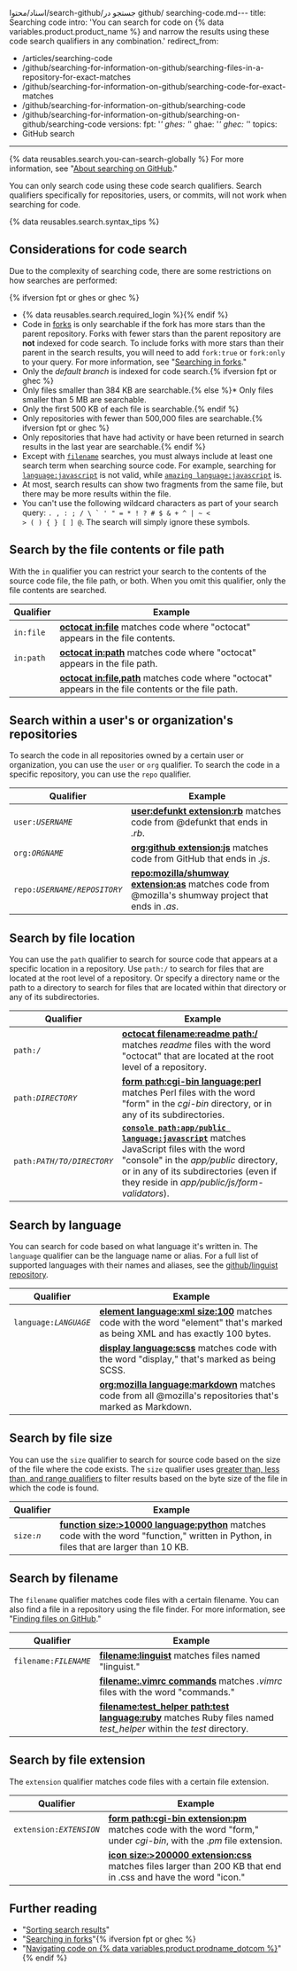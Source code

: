 اسناد/محتوا/search-github/جستجو در github/ searching-code.md---
title: Searching code
intro: 'You can search for code on {% data variables.product.product_name %} and narrow the results using these code search qualifiers in any combination.'
redirect_from:
  - /articles/searching-code
  - /github/searching-for-information-on-github/searching-files-in-a-repository-for-exact-matches
  - /github/searching-for-information-on-github/searching-code-for-exact-matches
  - /github/searching-for-information-on-github/searching-code
  - /github/searching-for-information-on-github/searching-on-github/searching-code
versions:
  fpt: '*'
  ghes: '*'
  ghae: '*'
  ghec: '*'
topics:
  - GitHub search
---
{% data reusables.search.you-can-search-globally %} For more information, see "[About searching on GitHub](/search-github/getting-started-with-searching-on-github/about-searching-on-github)."

You can only search code using these code search qualifiers. Search qualifiers specifically for repositories, users, or commits, will not work when searching for code.

{% data reusables.search.syntax_tips %}

## Considerations for code search

Due to the complexity of searching code, there are some restrictions on how searches are performed:

{% ifversion fpt or ghes or ghec %}
- {% data reusables.search.required_login %}{% endif %}
- Code in [forks](/pull-requests/collaborating-with-pull-requests/working-with-forks/about-forks) is only searchable if the fork has more stars than the parent repository. Forks with fewer stars than the parent repository are **not** indexed for code search. To include forks with more stars than their parent in the search results, you will need to add `fork:true` or `fork:only` to your query. For more information, see "[Searching in forks](/search-github/searching-on-github/searching-in-forks)."
- Only the _default branch_ is indexed for code search.{% ifversion fpt or ghec %}
- Only files smaller than 384 KB are searchable.{% else %}* Only files smaller than 5 MB are searchable.
- Only the first 500 KB of each file is searchable.{% endif %}
- Only repositories with fewer than 500,000 files are searchable.{% ifversion fpt or ghec %}
- Only repositories that have had activity or have been returned in search results in the last year are searchable.{% endif %}
- Except with [`filename`](#search-by-filename) searches, you must always include at least one search term when searching source code. For example, searching for [`language:javascript`](https://github.com/search?utf8=%E2%9C%93&q=language%3Ajavascript&type=Code&ref=searchresults) is not valid, while [`amazing language:javascript`](https://github.com/search?utf8=%E2%9C%93&q=amazing+language%3Ajavascript&type=Code&ref=searchresults) is.
- At most, search results can show two fragments from the same file, but there may be more results within the file.
- You can't use the following wildcard characters as part of your search query: <code>. , : ; / \ ` ' " = * ! ? # $ & + ^ | ~ < > ( ) { } [ ] @</code>. The search will simply ignore these symbols.

## Search by the file contents or file path

With the `in` qualifier you can restrict your search to the contents of the source code file, the file path, or both. When you omit this qualifier, only the file contents are searched.

| Qualifier  | Example
| ------------- | -------------
| `in:file` | [**octocat in:file**](https://github.com/search?q=octocat+in%3Afile&type=Code) matches code where "octocat" appears in the file contents.
| `in:path` | [**octocat in:path**](https://github.com/search?q=octocat+in%3Apath&type=Code) matches code where "octocat" appears in the file path.
| | [**octocat in:file,path**](https://github.com/search?q=octocat+in%3Afile%2Cpath&type=Code) matches code where "octocat" appears in the file contents or the file path.

## Search within a user's or organization's repositories

To search the code in all repositories owned by a certain user or organization, you can use the  `user` or `org` qualifier. To search the code in a specific repository, you can use the `repo` qualifier.

| Qualifier  | Example
| ------------- | -------------
| <code>user:<em>USERNAME</em></code> | [**user:defunkt extension:rb**](https://github.com/search?q=user%3Agithub+extension%3Arb&type=Code) matches code from @defunkt that ends in <em>.rb</em>.
| <code>org:<em>ORGNAME</em></code> |[**org:github extension:js**](https://github.com/search?utf8=%E2%9C%93&q=org%3Agithub+extension%3Ajs&type=Code) matches code from GitHub that ends in <em>.js</em>.
| <code>repo:<em>USERNAME/REPOSITORY</em></code> | [**repo:mozilla/shumway extension:as**](https://github.com/search?q=repo%3Amozilla%2Fshumway+extension%3Aas&type=Code) matches code from @mozilla's shumway project that ends in <em>.as</em>.

## Search by file location

You can use the `path` qualifier to search for source code that appears at a specific location in a repository. Use `path:/` to search for files that are located at the root level of a repository. Or specify a directory name or the path to a directory to search for files that are located within that directory or any of its subdirectories.

| Qualifier  | Example
| ------------- | -------------
| <code>path:/</code> | [**octocat filename:readme path:/**](https://github.com/search?utf8=%E2%9C%93&q=octocat+filename%3Areadme+path%3A%2F&type=Code) matches _readme_ files with the word "octocat" that are located at the root level of a repository.
| <code>path:<em>DIRECTORY</em></code> | [**form path:cgi-bin language:perl**](https://github.com/search?q=form+path%3Acgi-bin+language%3Aperl&type=Code) matches Perl files with the word "form" in the <em>cgi-bin</em> directory, or in any of its subdirectories.
| <code>path:<em>PATH/TO/DIRECTORY</em></code> | [**`console path:app/public language:javascript`**](https://github.com/search?q=console+path%3A%22app%2Fpublic%22+language%3Ajavascript&type=Code) matches JavaScript files with the word "console" in the <em>app/public</em> directory, or in any of its subdirectories (even if they reside in <em>app/public/js/form-validators</em>).

## Search by language
<!-- If you make changes to this feature, update /getting-started-with-github/github-language-support to reflect any changes. -->

You can search for code based on what language it's written in. The `language` qualifier can be the language name or alias. For a full list of supported languages with their names and aliases, see the [github/linguist repository](https://github.com/github/linguist/blob/master/lib/linguist/languages.yml).

| Qualifier  | Example
| ------------- | -------------
| <code>language:<em>LANGUAGE</em></code> | [**element language:xml size:100**](https://github.com/search?q=element+language%3Axml+size%3A100&type=Code) matches code with the word "element" that's marked as being XML and has exactly 100 bytes.
| | [**display language:scss**](https://github.com/search?q=display+language%3Ascss&type=Code) matches code with the word "display," that's marked as being SCSS.
| | [**org:mozilla language:markdown**](https://github.com/search?utf8=%E2%9C%93&q=org%3Amozilla+language%3Amarkdown&type=Code) matches code from all @mozilla's repositories that's marked as Markdown.

## Search by file size

You can use the `size` qualifier to search for source code based on the size of the file where the code exists. The `size` qualifier uses [greater than, less than, and range qualifiers](/search-github/getting-started-with-searching-on-github/understanding-the-search-syntax) to filter results based on the byte size of the file in which the code is found.

| Qualifier  | Example
| ------------- | -------------
| <code>size:<em>n</em></code> | [**function size:&gt;10000 language:python**](https://github.com/search?q=function+size%3A%3E10000+language%3Apython&type=Code) matches code with the word "function," written in Python, in files that are larger than 10 KB.

## Search by filename

The `filename` qualifier matches code files with a certain filename. You can also find a file in a repository using the file finder. For more information, see "[Finding files on GitHub](/search-github/searching-on-github/finding-files-on-github)."

| Qualifier  | Example
| ------------- | -------------
| <code>filename:<em>FILENAME</em></code> | [**filename:linguist**](https://github.com/search?utf8=%E2%9C%93&q=filename%3Alinguist&type=Code) matches files named "linguist."
| | [**filename:.vimrc commands**](https://github.com/search?q=filename%3A.vimrc+commands&type=Code) matches *.vimrc* files with the word "commands."
| | [**filename:test_helper path:test language:ruby**](https://github.com/search?q=minitest+filename%3Atest_helper+path%3Atest+language%3Aruby&type=Code) matches Ruby files named *test_helper* within the *test* directory.

## Search by file extension

The `extension` qualifier matches code files with a certain file extension.

| Qualifier  | Example
| ------------- | -------------
| <code>extension:<em>EXTENSION</em></code> | [**form path:cgi-bin extension:pm**](https://github.com/search?q=form+path%3Acgi-bin+extension%3Apm&type=Code) matches code with the word "form," under <em>cgi-bin</em>, with the <em>.pm</em> file extension.
| | [**icon size:>200000 extension:css**](https://github.com/search?utf8=%E2%9C%93&q=icon+size%3A%3E200000+extension%3Acss&type=Code) matches files larger than 200 KB that end in .css and have the word "icon."

## Further reading

- "[Sorting search results](/search-github/getting-started-with-searching-on-github/sorting-search-results/)"
- "[Searching in forks](/search-github/searching-on-github/searching-in-forks)"{% ifversion fpt or ghec %}
- "[Navigating code on {% data variables.product.prodname_dotcom %}](/github/managing-files-in-a-repository/navigating-code-on-github)"{% endif %}
